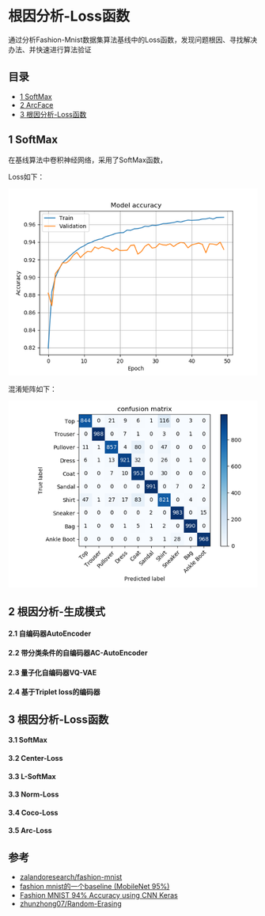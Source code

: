 # 根因分析-Loss函数

通过分析Fashion-Mnist数据集算法基线中的Loss函数，发现问题根因、寻找解决办法、并快速进行算法验证

## 目录
- [1 SoftMax](https://github.com/DenseAI/deep-learning-and-fashion-mnist#1-数据集基线)
- [2 ArcFace](https://github.com/DenseAI/deep-learning-and-fashion-mnist#1-数据集基线)
- [3 根因分析-Loss函数](https://github.com/DenseAI/deep-learning-and-fashion-mnist#1-数据集基线)

## 1 SoftMax
在基线算法中卷积神经网络，采用了SoftMax函数，

Loss如下：
<p align="center">
  <img width="640" src="/loss/softmax/images/softmax_acc.png" "softmax_acc">
</p>
混淆矩阵如下：
<p align="center">
  <img width="640" src="/loss/softmax/images/softmax_confusion_matrix.png" "softmax_acc">
</p>



## 2 根因分析-生成模式

#### 2.1 自编码器AutoEncoder
#### 2.2 带分类条件的自编码器AC-AutoEncoder
#### 2.3 量子化自编码器VQ-VAE
#### 2.4 基于Triplet loss的编码器

## 3 根因分析-Loss函数

#### 3.1 SoftMax
#### 3.2 Center-Loss 
#### 3.3 L-SoftMax
#### 3.3 Norm-Loss
#### 3.4 Coco-Loss
#### 3.5 Arc-Loss

## 参考

- [zalandoresearch/fashion-mnist ](https://github.com/zalandoresearch/fashion-mnist)
- [fashion mnist的一个baseline (MobileNet 95%) ](https://kexue.fm/archives/4556)
- [Fashion MNIST 94% Accuracy using CNN Keras](https://www.kaggle.com/albertbrucelee/fashion-mnist-94-accuracy-using-cnn-keras)
- [zhunzhong07/Random-Erasing ](https://github.com/zhunzhong07/Random-Erasing)